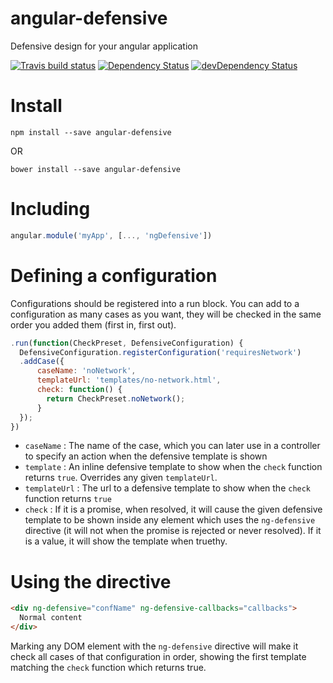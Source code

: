 # angular-defensive

Defensive design for your angular application

[![Travis build status](http://img.shields.io/travis/wrousseau/angular-defensive.svg?style=flat)](https://travis-ci.org/wrousseau/angular-defensive)
[![Dependency Status](https://david-dm.org/wrousseau/angular-defensive.svg)](https://david-dm.org/wrousseau/angular-defensive)
[![devDependency Status](https://david-dm.org/wrousseau/angular-defensive/dev-status.svg)](https://david-dm.org/wrousseau/angular-defensive#info=devDependencies)

# Install

```
npm install --save angular-defensive
```

OR

```
bower install --save angular-defensive
```

# Including

```javascript
angular.module('myApp', [..., 'ngDefensive'])
```

# Defining a configuration

Configurations should be registered into a run block. You can add to a configuration as many cases as you want, they will be checked in the same order you added them (first in, first out).

```javascript
.run(function(CheckPreset, DefensiveConfiguration) {
  DefensiveConfiguration.registerConfiguration('requiresNetwork')
  .addCase({
      caseName: 'noNetwork',
      templateUrl: 'templates/no-network.html',
      check: function() {
        return CheckPreset.noNetwork();
      }
  });
})
```

* `caseName` : The name of the case, which you can later use in a controller to specify an action when the defensive template is shown
* `template` : An inline defensive template to show when the `check` function returns `true`. Overrides any given `templateUrl`.
* `templateUrl` : The url to a defensive template  to show when the `check` function returns `true`
* `check` : If it is a promise, when resolved, it will cause the given defensive template to be shown inside any element which uses the `ng-defensive` directive (it will not when the promise is rejected or never resolved). If it is a value, it will show the template when truethy.

# Using the directive

```html
<div ng-defensive="confName" ng-defensive-callbacks="callbacks">
  Normal content
</div>
````

Marking any DOM element with the `ng-defensive` directive will make it check all cases of that configuration in order, showing the first template matching the `check` function which returns true.
